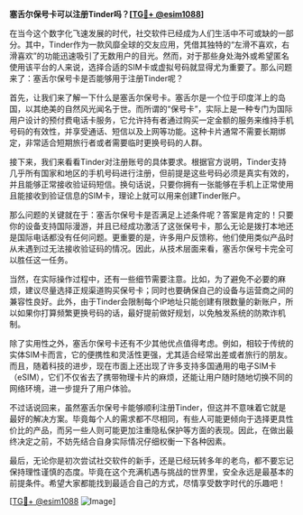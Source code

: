 **塞舌尔保号卡可以注册Tinder吗？[[TG💪+ @esim1088](https://t.me/s/esim1088)]**

在当今这个数字化飞速发展的时代，社交软件已经成为人们生活中不可或缺的一部分。其中，Tinder作为一款风靡全球的交友应用，凭借其独特的“左滑不喜欢，右滑喜欢”的功能迅速吸引了无数用户的目光。然而，对于那些身处海外或希望匿名使用该平台的人来说，选择合适的SIM卡或虚拟号码就显得尤为重要了。那么问题来了：塞舌尔保号卡是否能够用于注册Tinder呢？

首先，让我们来了解一下什么是塞舌尔保号卡。塞舌尔是一个位于印度洋上的岛国，以其绝美的自然风光闻名于世。而所谓的“保号卡”，实际上是一种专门为国际用户设计的预付费电话卡服务，它允许持有者通过购买一定金额的服务来维持手机号码的有效性，并享受通话、短信以及上网等功能。这种卡片通常不需要长期绑定，非常适合短期旅行者或者需要临时更换号码的人群。

接下来，我们来看看Tinder对注册账号的具体要求。根据官方说明，Tinder支持几乎所有国家和地区的手机号码进行注册，但前提是这些号码必须是真实有效的，并且能够正常接收验证码短信。换句话说，只要你拥有一张能够在手机上正常使用且能接收到验证信息的SIM卡，理论上就可以用来创建Tinder账户。

那么问题的关键就在于：塞舌尔保号卡是否满足上述条件呢？答案是肯定的！只要你的设备支持国际漫游，并且已经成功激活了这张保号卡，那么无论是拨打本地还是国际电话都没有任何问题。更重要的是，许多用户反馈称，他们使用类似产品时从未遇到过无法接收验证码的情况。因此，从技术层面来看，塞舌尔保号卡完全可以胜任这一任务。

当然，在实际操作过程中，还有一些细节需要注意。比如，为了避免不必要的麻烦，建议尽量选择正规渠道购买保号卡；同时也要确保自己的设备与运营商之间的兼容性良好。此外，由于Tinder会限制每个IP地址只能创建有限数量的新账户，所以如果你打算频繁更换号码的话，最好提前做好规划，以免触发系统的防欺诈机制。

除了实用性之外，塞舌尔保号卡还有不少其他优点值得考虑。例如，相较于传统的实体SIM卡而言，它的便携性和灵活性更强，尤其适合经常出差或者旅行的朋友。而且，随着科技的进步，现在市面上还出现了许多支持多国通用的电子SIM卡（eSIM），它们不仅省去了携带物理卡片的麻烦，还能让用户随时随地切换不同的网络环境，进一步提升了用户体验。

不过话说回来，虽然塞舌尔保号卡能够顺利注册Tinder，但这并不意味着它就是最好的解决方案。毕竟每个人的需求都不尽相同，有些人可能更倾向于选择更具性价比的产品，而另一些人则可能更加注重隐私保护等方面的表现。因此，在做出最终决定之前，不妨先结合自身实际情况仔细权衡一下各种因素。

最后，无论你是初次尝试社交软件的新手，还是已经玩转多年的老鸟，都不要忘记保持理性谨慎的态度。毕竟在这个充满机遇与挑战的世界里，安全永远是最基本的前提条件。希望大家都能找到最适合自己的方式，尽情享受数字时代的乐趣吧！

[[TG💪+ @esim1088](https://t.me/s/esim1088) ![Image](https://i.postimg.cc/4NQfJmqS/Snipaste-2025-05-13-00-14-12.png)]